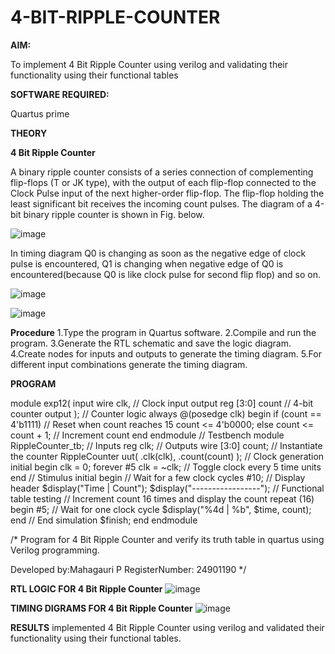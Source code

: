 # 4-BIT-RIPPLE-COUNTER

**AIM:**

To implement  4 Bit Ripple Counter using verilog and validating their functionality using their functional tables

**SOFTWARE REQUIRED:**

Quartus prime

**THEORY**

**4 Bit Ripple Counter**

A binary ripple counter consists of a series connection of complementing flip-flops (T or JK type), with the output of each flip-flop connected to the Clock Pulse input of the next higher-order flip-flop. The flip-flop holding the least significant bit receives the incoming count pulses. The diagram of a 4-bit binary ripple counter is shown in Fig. below.

![image](https://github.com/naavaneetha/4-BIT-RIPPLE-COUNTER/assets/154305477/cb4b74d4-31ab-4359-95d0-d22e67daba13)

In timing diagram Q0 is changing as soon as the negative edge of clock pulse is encountered, Q1 is changing when negative edge of Q0 is encountered(because Q0 is like clock pulse for second flip flop) and so on.

![image](https://github.com/naavaneetha/4-BIT-RIPPLE-COUNTER/assets/154305477/a573a7d6-014e-4e54-93e6-e2ac9530960b)

![image](https://github.com/naavaneetha/4-BIT-RIPPLE-COUNTER/assets/154305477/85e1958a-2fc1-49bb-9a9f-d58ccbf3663c)

**Procedure** 1.Type the program in Quartus software. 2.Compile and run the program.
3.Generate the RTL schematic and save the logic diagram. 4.Create nodes for inputs and
outputs to generate the timing diagram. 5.For different input combinations generate
the timing diagram.

**PROGRAM**


module exp12( input wire clk, // Clock input output reg [3:0] count // 4-bit counter
output );
// Counter logic always @(posedge clk) begin if (count == 4'b1111) // Reset when count
reaches 15 count <= 4'b0000; else count <= count + 1; // Increment count end
endmodule
// Testbench module RippleCounter_tb;
// Inputs reg clk;
// Outputs wire [3:0] count;
// Instantiate the counter RippleCounter uut( .clk(clk), .count(count) );
// Clock generation initial begin clk = 0; forever #5 clk = ~clk; // Toggle clock every 5
time units end
// Stimulus initial begin // Wait for a few clock cycles #10;
// Display header $display("Time | Count"); $display("-----------------");
// Functional table testing // Increment count 16 times and display the count repeat (16)
begin #5; // Wait for one clock cycle $display("%4d | %b", $time, count); end
// End simulation $finish; end
endmodule

/* Program for 4 Bit Ripple Counter and verify its truth table in quartus using Verilog programming.

 Developed by:Mahagauri P RegisterNumber: 24901190
*/

**RTL LOGIC FOR 4 Bit Ripple Counter**
![image](https://github.com/user-attachments/assets/9ae8250e-3cc5-4079-80a1-14627a137736)

**TIMING DIGRAMS FOR 4 Bit Ripple Counter**
![image](https://github.com/user-attachments/assets/2e272079-b562-4be5-8d42-d3bcf82cf26a)


**RESULTS**
implemented  4 Bit Ripple Counter using verilog and validated their functionality using their functional tables.
